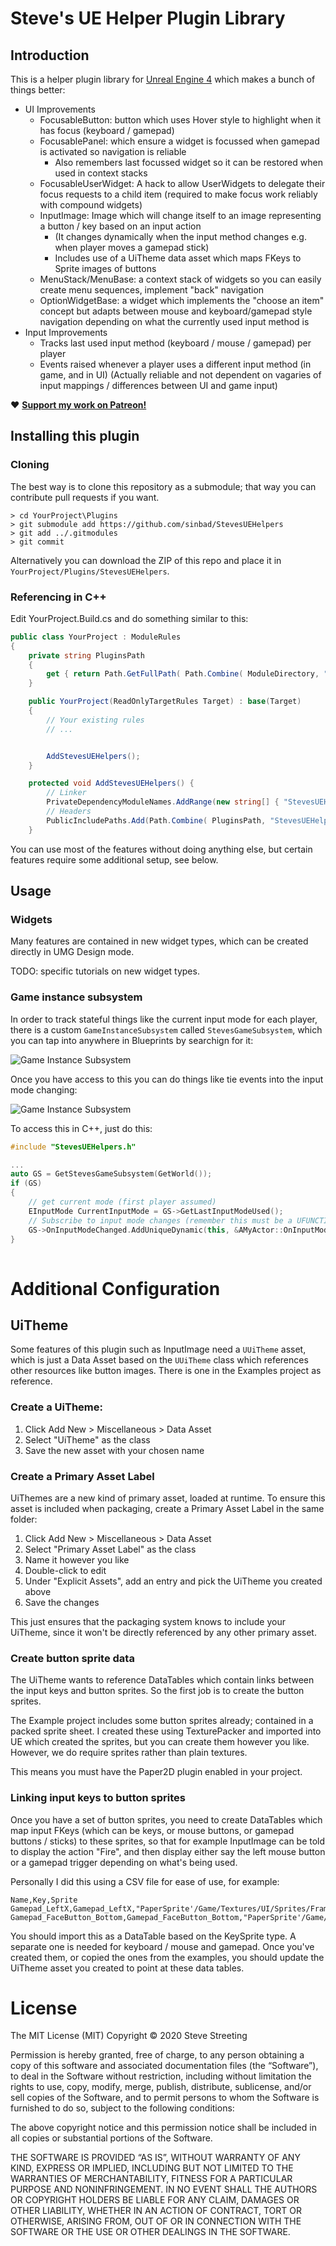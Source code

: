 # Steve's UE Helper Plugin Library

## Introduction

This is a helper plugin library for [Unreal Engine 4](https://www.unrealengine.com) 
which makes a bunch of things better:

* UI Improvements
  * FocusableButton: button which uses Hover style to highlight when it has focus (keyboard / gamepad)
  * FocusablePanel: which ensure a widget is focussed when gamepad is activated so navigation is reliable
    * Also remembers last focussed widget so it can be restored when used in context stacks
  * FocusableUserWidget: A hack to allow UserWidgets to delegate their focus requests to a child item (required to make focus work reliably with compound widgets)
  * InputImage: Image which will change itself to an image representing a button / key based on an input action
    * (It changes dynamically when the input method changes e.g. when player moves a gamepad stick)
    * Includes use of a UiTheme data asset which maps FKeys to Sprite images of buttons
  * MenuStack/MenuBase: a context stack of widgets so you can easily create menu sequences, implement "back" navigation
  * OptionWidgetBase: a widget which implements the "choose an item" concept but adapts between mouse and keyboard/gamepad 
    style navigation depending on what the currently used input method is
* Input Improvements
  * Tracks last used input method (keyboard / mouse / gamepad) per player
  * Events raised whenever a player uses a different input method (in game, and in UI)
    (Actually reliable and not dependent on vagaries of input mappings / differences between UI and game input)

:heart: **[Support my work on Patreon!](https://www.patreon.com/stevestreeting)**

## Installing this plugin

### Cloning

The best way is to clone this repository as a submodule; that way you can contribute
pull requests if you want. 

```
> cd YourProject\Plugins
> git submodule add https://github.com/sinbad/StevesUEHelpers
> git add ../.gitmodules
> git commit
```

Alternatively you can download the ZIP of this repo and place it in 
`YourProject/Plugins/StevesUEHelpers`.

### Referencing in C++

Edit YourProject.Build.cs and do something similar to this:

```csharp
public class YourProject : ModuleRules
{
	private string PluginsPath
	{
		get { return Path.GetFullPath( Path.Combine( ModuleDirectory, "../../Plugins/" ) ); }
	}

	public YourProject(ReadOnlyTargetRules Target) : base(Target)
	{
        // Your existing rules
        // ...


		AddStevesUEHelpers();
	}

	protected void AddStevesUEHelpers() {
		// Linker
		PrivateDependencyModuleNames.AddRange(new string[] { "StevesUEHelpers" });
		// Headers
		PublicIncludePaths.Add(Path.Combine( PluginsPath, "StevesUEHelpers", "Source", "StevesUEHelpers", "Public"));
	}

```

You can use most of the features without doing anything else, but certain features
require some additional setup, see below.

## Usage

### Widgets

Many features are contained in new widget types, which can be created directly in 
UMG Design mode. 

TODO: specific tutorials on new widget types.

### Game instance subsystem

In order to track stateful things like the current input mode for each player, 
there is a custom `GameInstanceSubsystem` called `StevesGameSubsystem`, which 
you can tap into anywhere in Blueprints by searchign for it:

![Game Instance Subsystem](./Resources/gameinstance.png)

Once you have access to this you can do things like tie events into the input mode
changing:

![Game Instance Subsystem](./Resources/bpexample.png)

To access this in C++, just do this:

```c++
#include "StevesUEHelpers.h"

...
auto GS = GetStevesGameSubsystem(GetWorld());
if (GS)
{
    // get current mode (first player assumed)
    EInputMode CurrentInputMode = GS->GetLastInputModeUsed();
    // Subscribe to input mode changes (remember this must be a UFUNCTION)
    GS->OnInputModeChanged.AddUniqueDynamic(this, &AMyActor::OnInputModeChanged);
}
 
```

# Additional Configuration

## UiTheme

Some features of this plugin such as InputImage need a `UUiTheme` asset, which is just a Data Asset
based on the `UUiTheme` class which references other resources like button images. There is one in the Examples project as reference.

### Create a UiTheme:


1. Click Add New > Miscellaneous > Data Asset
1. Select "UiTheme" as the class
1. Save the new asset with your chosen name

### Create a Primary Asset Label

UiThemes are a new kind of primary asset, loaded at runtime. To ensure this
asset is included when packaging, create a Primary Asset Label in the same folder:

1. Click Add New > Miscellaneous > Data Asset
1. Select "Primary Asset Label" as the class
1. Name it however you like
1. Double-click to edit
1. Under "Explicit Assets", add an entry and pick the UiTheme you created above
1. Save the changes

This just ensures that the packaging system knows to include your UiTheme, since
it won't be directly referenced by any other primary asset.

### Create button sprite data

The UiTheme wants to reference DataTables which contain links between the input
keys and button sprites. So the first job is to create the button sprites.

The Example project includes some button sprites already; contained in a packed
sprite sheet. I created these using TexturePacker and imported into UE which created
the sprites, but you can create them however you like. However, we do require sprites
rather than plain textures.

This means you must have the Paper2D plugin enabled in your project.

### Linking input keys to button sprites 
Once you have a set of button sprites, you need to create DataTables which map
input FKeys (which can be keys, or mouse buttons, or gamepad buttons / sticks)
to these sprites, so that for example InputImage can be told to display the action 
"Fire", and then display either say the left mouse button or a gamepad trigger
depending on what's being used.

Personally I did this using a CSV file for ease of use, for example:

```csv
Name,Key,Sprite
Gamepad_LeftX,Gamepad_LeftX,"PaperSprite'/Game/Textures/UI/Sprites/Frames/XboxOne_Left_Stick'"
Gamepad_FaceButton_Bottom,Gamepad_FaceButton_Bottom,"PaperSprite'/Game/Textures/UI/Sprites/Frames/XboxOne_A'"
```

You should import this as a DataTable based on the KeySprite type. A separate
one is needed for keyboard / mouse and gamepad. Once you've created them, or
copied the ones from the examples, you should update the UiTheme asset you 
created to point at these data tables.

# License

The MIT License (MIT)
Copyright © 2020 Steve Streeting

Permission is hereby granted, free of charge, to any person obtaining a copy of this software and associated documentation files (the “Software”), to deal in the Software without restriction, including without limitation the rights to use, copy, modify, merge, publish, distribute, sublicense, and/or sell copies of the Software, and to permit persons to whom the Software is furnished to do so, subject to the following conditions:

The above copyright notice and this permission notice shall be included in all copies or substantial portions of the Software.

THE SOFTWARE IS PROVIDED “AS IS”, WITHOUT WARRANTY OF ANY KIND, EXPRESS OR IMPLIED, INCLUDING BUT NOT LIMITED TO THE WARRANTIES OF MERCHANTABILITY, FITNESS FOR A PARTICULAR PURPOSE AND NONINFRINGEMENT. IN NO EVENT SHALL THE AUTHORS OR COPYRIGHT HOLDERS BE LIABLE FOR ANY CLAIM, DAMAGES OR OTHER LIABILITY, WHETHER IN AN ACTION OF CONTRACT, TORT OR OTHERWISE, ARISING FROM, OUT OF OR IN CONNECTION WITH THE SOFTWARE OR THE USE OR OTHER DEALINGS IN THE SOFTWARE.
